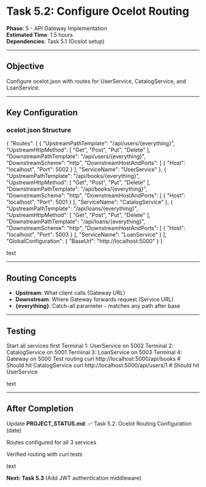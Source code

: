 # Task 5.2: Configure Ocelot Routing

**Phase**: 5 - API Gateway Implementation  
**Estimated Time**: 1.5 hours  
**Dependencies**: Task 5.1 (Ocelot setup)

---

## Objective

Configure ocelot.json with routes for UserService, CatalogService, and LoanService.

---

## Key Configuration

### ocelot.json Structure

{
"Routes": [
{
"UpstreamPathTemplate": "/api/users/{everything}",
"UpstreamHttpMethod": [ "Get", "Post", "Put", "Delete" ],
"DownstreamPathTemplate": "/api/users/{everything}",
"DownstreamScheme": "http",
"DownstreamHostAndPorts": [
{ "Host": "localhost", "Port": 5002 }
],
"ServiceName": "UserService"
},
{
"UpstreamPathTemplate": "/api/books/{everything}",
"UpstreamHttpMethod": [ "Get", "Post", "Put", "Delete" ],
"DownstreamPathTemplate": "/api/books/{everything}",
"DownstreamScheme": "http",
"DownstreamHostAndPorts": [
{ "Host": "localhost", "Port": 5001 }
],
"ServiceName": "CatalogService"
},
{
"UpstreamPathTemplate": "/api/loans/{everything}",
"UpstreamHttpMethod": [ "Get", "Post", "Put", "Delete" ],
"DownstreamPathTemplate": "/api/loans/{everything}",
"DownstreamScheme": "http",
"DownstreamHostAndPorts": [
{ "Host": "localhost", "Port": 5003 }
],
"ServiceName": "LoanService"
}
],
"GlobalConfiguration": {
"BaseUrl": "http://localhost:5000"
}
}

text

---

## Routing Concepts

- **Upstream**: What client calls (Gateway URL)
- **Downstream**: Where Gateway forwards request (Service URL)
- **{everything}**: Catch-all parameter - matches any path after base

---

## Testing

Start all services first
Terminal 1: UserService on 5002
Terminal 2: CatalogService on 5001
Terminal 3: LoanService on 5003
Terminal 4: Gateway on 5000
Test routing
curl http://localhost:5000/api/books # Should hit CatalogService
curl http://localhost:5000/api/users/1 # Should hit UserService

text

---

## After Completion

Update **PROJECT_STATUS.md**:
✅ Task 5.2: Ocelot Routing Configuration (date)

Routes configured for all 3 services

Verified routing with curl tests

text

**Next: Task 5.3** (Add JWT authentication middleware)
